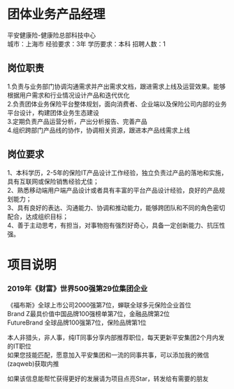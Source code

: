 # 团体业务产品经理
平安健康险-健康险总部科技中心  
城市：上海市 经验要求：3年 学历要求：本科  招聘人数：1

## 岗位职责
1.负责与业务部门协调沟通需求并产出需求文档，跟进需求上线及运营效果。能够根据用户需求和行业情况设计产品和迭代优化   
2.负责团体业务保险平台整体规划，面向消费者、企业端以及保险公司内部的业务平台设计，构建团体业务生态建设   
3.定期负责产品运营分析，产出分析报告、完善产品   
4.组织跨部门产品线的协作，协调相关资源，跟进本产品线需求上线

## 岗位要求
1、本科学历，2-5年的保险IT产品设计工作经验，独立负责过产品的落地和实施，具有互联网或保险销售经验尤佳；   
2、熟悉移动端用户端产品设计或者具有丰富的平台产品设计经验，良好的产品规划能力；   
3、具有良好的表达、沟通能力、协调和推动能力，能够跨团队和不同的角色密切配合，达成组织目标；   
4、善于主动思考，有担当，对事物抱有强烈好奇心，具备一定创新能力、抗压性强。

# 项目说明

### 2019年《财富》世界500强第29位集团企业
《福布斯》全球上市公司2000强第7位，蝉联全球多元保险企业首位  
Brand Z最具价值中国品牌100强榜单第7位，金融品牌第2位  
FutureBrand 全球品牌100强第7位，保险品牌第1位

本人非猎头，非人事，纯IT同事分享内部推荐职位，每天更新平安集团2个月内发的IT职位  
如果您技能匹配，愿意加入平安集团和一流的同事共事，可以添加我的微信(zaqweb)获取内推 

如果该信息能帮忙获得更好的发展请为项目点亮Star，转发给有需要的朋友




